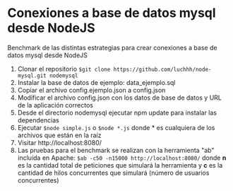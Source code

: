 # Conexiones a base de datos mysql desde NodeJS

Benchmark de las distintas estrategias para crear conexiones a base de datos mysql desde NodeJS

1. Clonar el repositorio `$git clone https://github.com/luchhh/node-mysql.git nodemysql`
2. Instalar la base de datos de ejemplo: data_ejemplo.sql
3. Copiar el archivo config.ejemplo.json a config.json
4. Modificar el archivo config.json con los datos de base de datos y URL de la aplicación correctos
5. Desde el directorio nodemysql ejecutar npm update para instalar las dependencias
6. Ejecutar `$node simple.js` o `$node *.js` donde * es cualquiera de los archivos que están en la raíz
7. Visitar http://localhost:8080/
8. Las pruebas para el benchmark se realizan con la herramienta "ab" incluída en Apache: `$ab -c50 -n15000 http://localhost:8080/` donde **n** es la cantidad total de peticiones que simulará la herramienta y **c** es la cantidad de hilos concurrentes que simulará (número de usuarios concurrentes)
